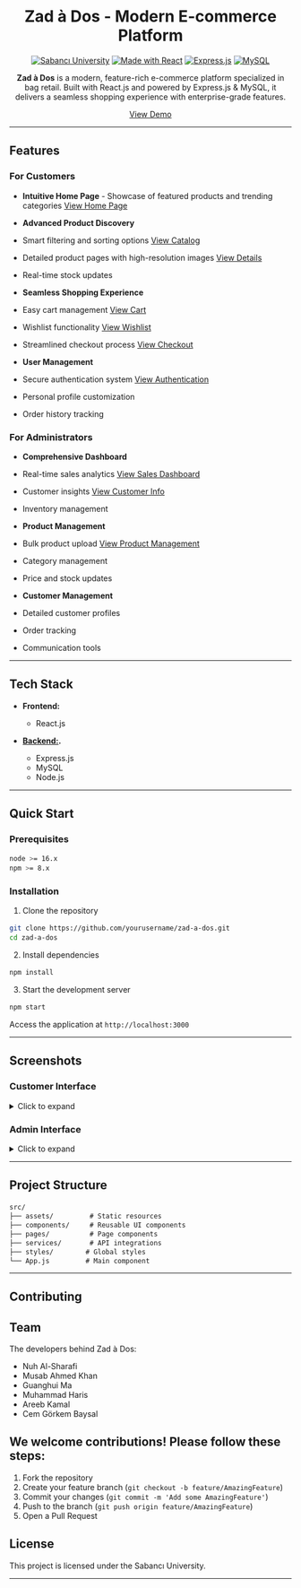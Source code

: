 <div align="center">

# Zad à Dos - Modern E-commerce Platform

[![Sabancı University](https://img.shields.io/badge/Sabancı-University-blue.svg)](https://www.sabanciuniv.edu/en)
[![Made with React](https://img.shields.io/badge/React-20232A?style=for-the-badge&logo=react&logoColor=61DAFB)](https://reactjs.org/)
[![Express.js](https://img.shields.io/badge/Express.js-404D59?style=for-the-badge)](https://expressjs.com/)
[![MySQL](https://img.shields.io/badge/MySQL-00000F?style=for-the-badge&logo=mysql&logoColor=white)](https://www.mysql.com/)

**Zad à Dos** is a modern, feature-rich e-commerce platform specialized in bag retail. Built with React.js and powered by Express.js & MySQL, it delivers a seamless shopping experience with enterprise-grade features.

[View Demo](https://your-demo-link.com) 

</div>

---

## Features

### For Customers
  - **Intuitive Home Page** - Showcase of featured products and trending categories [View Home Page](#home-page)
  - **Advanced Product Discovery** 
  - Smart filtering and sorting options [View Catalog](#product-listings)
  - Detailed product pages with high-resolution images [View Details](#product-details)
  - Real-time stock updates
 
    
  - **Seamless Shopping Experience**
  - Easy cart management [View Cart](#shopping-cart)
  - Wishlist functionality [View Wishlist](#wishlist)
  - Streamlined checkout process [View Checkout](#checkout)
 
    
  -  **User Management**
  - Secure authentication system [View Authentication](#authentication)
  - Personal profile customization
  - Order history tracking

### For Administrators
  - **Comprehensive Dashboard**
  - Real-time sales analytics [View Sales Dashboard](#sales-dashboard)
  - Customer insights [View Customer Info](#customer-management)
  - Inventory management

    
  - **Product Management**
  - Bulk product upload [View Product Management](#product-management)
  - Category management
  - Price and stock updates
    
  - **Customer Management**
  - Detailed customer profiles
  - Order tracking
  - Communication tools

---

## Tech Stack

- **Frontend:**
  - React.js

- **[Backend:](https://github.com/pishmish/laback).**
  - Express.js
  - MySQL
  - Node.js

---

## Quick Start

### Prerequisites

```bash
node >= 16.x
npm >= 8.x
```

### Installation

1. Clone the repository
```bash
git clone https://github.com/yourusername/zad-a-dos.git
cd zad-a-dos
```

2. Install dependencies
```bash
npm install
```

3. Start the development server
```bash
npm start
```

Access the application at `http://localhost:3000`

---

## Screenshots

### Customer Interface

<details>
<summary>Click to expand</summary>

#### Home Page
![Home Page](./screenshots/SS/home_page.JPG)
*Engaging landing page with featured products and categories*

#### Product Listings
![Product Listings](./screenshots/SS/Product_listings.JPG)
*Comprehensive product catalog with advanced filtering*

#### Product Details
![Product Details](./screenshots/SS/Product_details.JPG)
*Detailed product information with high-resolution images*

#### Shopping Cart
![Shopping Cart](./screenshots/SS/cart.jpg)
*Intuitive cart management system*

#### Wishlist
![Wishlist](./screenshots/SS/wishlist.jpg)
*Personal wishlist for saved items*

#### Authentication
![Login Page](./screenshots/SS/login.JPG)
*Secure user login system*

![Sign-Up Page](./screenshots/SS/signup.JPG)
*User-friendly registration process*

#### Checkout
![Checkout](./screenshots/SS/checkout.JPG)
*Streamlined checkout experience*
</details>

### Admin Interface

<details>
<summary>Click to expand</summary>

#### Sales Dashboard
![Sales Overview](./screenshots/SS/Sales_Overview.JPG)
*Comprehensive sales analytics and reporting*

#### Product Management
![Manage Products](./screenshots/SS/Manage_Products.JPG)
*Advanced product management interface*

#### Customer Management
![Customer Info](./screenshots/SS/customer_info.JPG)
*Detailed customer insights and management*
</details>

---

## Project Structure

```
src/
├── assets/         # Static resources
├── components/     # Reusable UI components
├── pages/          # Page components
├── services/       # API integrations
├── styles/        # Global styles
└── App.js         # Main component
```

---
## Contributing

## Team

The developers behind Zad à Dos:

- Nuh Al-Sharafi 
- Musab Ahmed Khan 
- Guanghui Ma 
- Muhammad Haris 
- Areeb Kamal 
- Cem Görkem Baysal

## We welcome contributions! Please follow these steps:

1. Fork the repository
2. Create your feature branch (`git checkout -b feature/AmazingFeature`)
3. Commit your changes (`git commit -m 'Add some AmazingFeature'`)
4. Push to the branch (`git push origin feature/AmazingFeature`)
5. Open a Pull Request

## License

This project is licensed under the Sabancı University.

---

